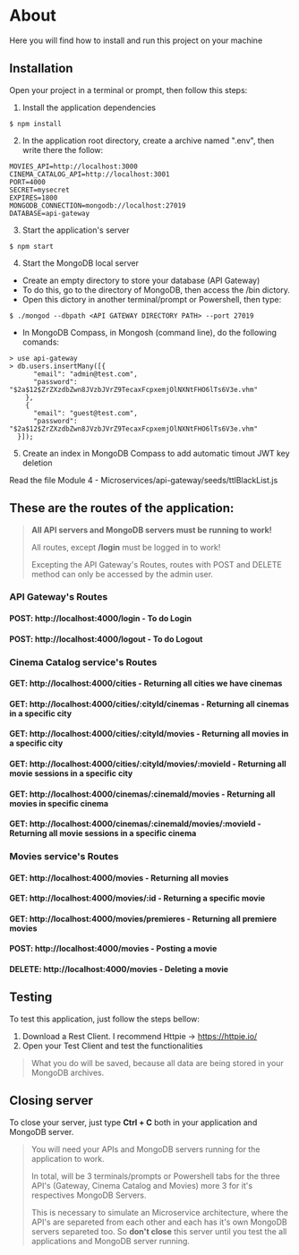 # About
Here you will find how to install and run this project on your machine

## Installation
Open your project in a terminal or prompt, then follow this steps:

1. Install the application dependencies 
```
$ npm install
```
2. In the application root directory, create a archive named ".env", then write there the follow:
```
MOVIES_API=http://localhost:3000
CINEMA_CATALOG_API=http://localhost:3001
PORT=4000
SECRET=mysecret
EXPIRES=1800
MONGODB_CONNECTION=mongodb://localhost:27019
DATABASE=api-gateway
```
3. Start the application's server
```    
$ npm start
```
4. Start the MongoDB local server
- Create an empty directory to store your database (API Gateway)
- To do this, go to the directory of MongoDB, then access the /bin dictory.
- Open this dictory in another terminal/prompt or Powershell, then type:
```    
$ ./mongod --dbpath <API GATEWAY DIRECTORY PATH> --port 27019
```
- In MongoDB Compass, in Mongosh (command line), do the following comands:
```    
> use api-gateway
> db.users.insertMany([{
      "email": "admin@test.com",
      "password": "$2a$12$ZrZXzdbZwn8JVzbJVrZ9TecaxFcpxemjOlNXNtFHO6lTs6V3e.vhm"
    },
    {
      "email": "guest@test.com",
      "password": "$2a$12$ZrZXzdbZwn8JVzbJVrZ9TecaxFcpxemjOlNXNtFHO6lTs6V3e.vhm"
  }]);
```
5. Create an index in MongoDB Compass to add automatic timout JWT key deletion

Read the file Module 4 - Microservices/api-gateway/seeds/ttlBlackList.js

## These are the routes of the application:
> **All API servers and MongoDB servers must be running to work!**
> 
> All routes, except **/login** must be logged in to work!
> 
> Excepting the API Gateway's Routes, routes with POST and DELETE method can only be accessed by the admin user.
### API Gateway's Routes
#### POST: http://localhost:4000/login - To do Login
#### POST: http://localhost:4000/logout - To do Logout

### Cinema Catalog service's Routes
#### GET: http://localhost:4000/cities - Returning all cities we have cinemas
#### GET: http://localhost:4000/cities/:cityId/cinemas - Returning all cinemas in a specific city
#### GET: http://localhost:4000/cities/:cityId/movies - Returning all movies in a specific city
#### GET: http://localhost:4000/cities/:cityId/movies/:movieId - Returning all movie sessions in a specific city
#### GET: http://localhost:4000/cinemas/:cinemaId/movies - Returning all movies in specific cinema
#### GET: http://localhost:4000/cinemas/:cinemaId/movies/:movieId - Returning all movie sessions in a specific cinema

### Movies service's Routes
#### GET: http://localhost:4000/movies - Returning all movies
#### GET: http://localhost:4000/movies/:id - Returning a specific movie
#### GET: http://localhost:4000/movies/premieres - Returning all premiere movies
#### POST: http://localhost:4000/movies - Posting a movie
#### DELETE: http://localhost:4000/movies - Deleting a movie

## Testing
To test this application, just follow the steps bellow:
1. Download a Rest Client. I recommend Httpie -> https://httpie.io/
2. Open your Test Client and test the functionalities

> What you do will be saved, because all data are being stored in your MongoDB archives.

## Closing server
To close your server, just type **Ctrl + C** both in your application and MongoDB server.

> You will need your APIs and MongoDB servers running for the application to work. 
> 
> In total, will be 3 terminals/prompts or Powershell tabs for the three API's (Gateway, Cinema Catalog and Movies) more 3 for it's respectives MongoDB Servers.
>
> This is necessary to simulate an Microservice architecture, where the API's are separeted from each other and each has it's own MongoDB servers separeted too.
> So **don't close** this server until you test the all applications and MongoDB server running.
